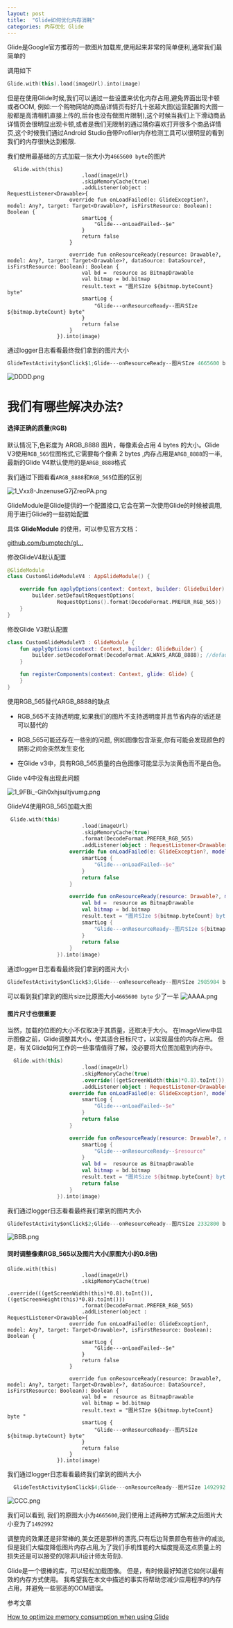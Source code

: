 ```yaml
---
layout: post
title:  "Glide如何优化内存消耗"
categories: 内存优化 Glide
---
```

Glide是Google官方推荐的一款图片加载库,使用起来非常的简单便利,通常我们最简单的

调用如下

```kotlin
Glide.with(this).load(imageUrl).into(image)
```

但是在使用Glide时候,我们可以通过一些设置来优化内存占用,避免界面出现卡顿或者OOM, 例如:一个购物网站的商品详情页有好几十张超大图(运营配置的大图一般都是高清相机直接上传的,后台也没有做图片限制),这个时候当我们上下滑动商品详情页会很明显出现卡顿,或者是我们无限制的通过猜你喜欢打开很多个商品详情页,这个时候我们通过Android Studio自带Profiler内存检测工具可以很明显的看到我们的内存很快达到极限.

我们使用最基础的方式加载一张大小为`4665600 byte`的图片

```koltin
  Glide.with(this)
                        .load(imageUrl)
                        .skipMemoryCache(true)
                        .addListener(object : RequestListener<Drawable>{
                    override fun onLoadFailed(e: GlideException?, model: Any?, target: Target<Drawable>?, isFirstResource: Boolean): Boolean {
                        smartLog {
                            "Glide---onLoadFailed--$e"
                        }
                        return false
                    }

                    override fun onResourceReady(resource: Drawable?, model: Any?, target: Target<Drawable>?, dataSource: DataSource?, isFirstResource: Boolean): Boolean {
                        val bd =  resource as BitmapDrawable
                        val bitmap = bd.bitmap
                        result.text = "图片SIze ${bitmap.byteCount} byte"
                        smartLog {
                            "Glide---onResourceReady--图片SIze ${bitmap.byteCount} byte"
                        }
                        return false
                    }
                }).into(image)
```

通过logger日志看看最终我们拿到的图片大小

```kotlin
GlideTestActivity$onClick$1;Glide---onResourceReady--图片SIze 4665600 byte
```

![DDDD.png](https://upload-images.jianshu.io/upload_images/18406403-a1247fed98486f8c.png?imageMogr2/auto-orient/strip%7CimageView2/2/w/1240)

# 我们有哪些解决办法?

####  选择正确的质量(RGB)

默认情况下,色彩度为 ARGB_8888 图片，每像素会占用 4 bytes 的大小。Glide V3使用`RGB_565`位图格式,它需要每个像素 2 bytes ,内存占用是`ARGB_8888`的一半, 最新的Glide V4默认使用的是`ARGB_8888`格式


我们通过下图看看`ARGB_8888`和`RGB_565`位图的区别

![1_Vxx8-JnzenuseG7jZreoPA.png](https://upload-images.jianshu.io/upload_images/18406403-fc3eac0afcaa399c.png?imageMogr2/auto-orient/strip%7CimageView2/2/w/1240)

GlideModule是Glide提供的一个配置接口,它会在第一次使用Glide的时候被调用,用于进行Glide的一些初始配置

具体 **GlideModule** 的使用，可以参见官方文档：

[github.com/bumptech/gl…](https://github.com/bumptech/glide/wiki/Configuration)

修改GlideV4默认配置

```kotlin
@GlideModule
class CustomGlideModuleV4 : AppGlideModule() {

    override fun applyOptions(context: Context, builder: GlideBuilder) {
        builder.setDefaultRequestOptions(
                RequestOptions().format(DecodeFormat.PREFER_RGB_565))
    }
}
```

修改Glide V3默认配置

```kotlin
class CustomGlideModuleV3 : GlideModule {
    fun applyOptions(context: Context, builder: GlideBuilder) {
        builder.setDecodeFormat(DecodeFormat.ALWAYS_ARGB_8888); //default in v3 is RGB_565
    }

    fun registerComponents(context: Context, glide: Glide) {
    }
}
```
使用RGB_565替代ARGB_8888的缺点

* RGB_565不支持透明度,如果我们的图片不支持透明度并且节省内存的话还是可以替代的

* RGB_565可能还存在一些别的问题, 例如图像包含渐变,你有可能会发现颜色的阴影之间会突然发生变化

* 在Glide v3中，具有RGB_565质量的白色图像可能显示为淡黄色而不是白色。 

Glide v4中没有出现此问题

![1_9FBi_-Gih0xhjsuItjvumg.png](https://upload-images.jianshu.io/upload_images/18406403-26978cf5d9af1053.png?imageMogr2/auto-orient/strip%7CimageView2/2/w/1240)

GlideV4使用RGB_565加载大图

```kotlin
 Glide.with(this)
                        .load(imageUrl)
                        .skipMemoryCache(true)
                        .format(DecodeFormat.PREFER_RGB_565)
                        .addListener(object : RequestListener<Drawable>{
                    override fun onLoadFailed(e: GlideException?, model: Any?, target: Target<Drawable>?, isFirstResource: Boolean): Boolean {
                        smartLog {
                            "Glide---onLoadFailed--$e"
                        }
                        return false
                    }

                    override fun onResourceReady(resource: Drawable?, model: Any?, target: Target<Drawable>?, dataSource: DataSource?, isFirstResource: Boolean): Boolean {
                        val bd =  resource as BitmapDrawable
                        val bitmap = bd.bitmap
                        result.text = "图片SIze ${bitmap.byteCount} byte"
                        smartLog {
                            "Glide---onResourceReady--图片SIze ${bitmap.byteCount} byte"
                        }
                        return false
                    }
                }).into(image)
```

通过logger日志看看最终我们拿到的图片大小

```kotlin
GlideTestActivity$onClick$3;Glide---onResourceReady--图片SIze 2985984 byte
```

可以看到我们拿到的图片size比原图大小`4665600 byte` 少了一半
![AAAA.png](https://upload-images.jianshu.io/upload_images/18406403-6893bd32df5fc77f.png?imageMogr2/auto-orient/strip%7CimageView2/2/w/1240)

#### 图片尺寸也很重要

当然，加载的位图的大小不仅取决于其质量，还取决于大小。 在ImageView中显示图像之前，Glide调整其大小，使其适合目标尺寸，以实现最佳的内存占用。 但是，有关Glide如何工作的一些事情值得了解，没必要将大位图加载到内存中。

```kotlin
  Glide.with(this)
                        .load(imageUrl)
                        .skipMemoryCache(true)
                        .override(((getScreenWidth(this)*0.8).toInt()), ((getScreenHeight(this)*0.8).toInt()))
                        .addListener(object : RequestListener<Drawable>{
                    override fun onLoadFailed(e: GlideException?, model: Any?, target: Target<Drawable>?, isFirstResource: Boolean): Boolean {
                        smartLog {
                            "Glide---onLoadFailed--$e"
                        }
                        return false
                    }

                    override fun onResourceReady(resource: Drawable?, model: Any?, target: Target<Drawable>?, dataSource: DataSource?, isFirstResource: Boolean): Boolean {
                        smartLog {
                            "Glide---onResourceReady--$resource"
                        }
                        val bd =  resource as BitmapDrawable
                        val bitmap = bd.bitmap
                        result.text = "图片Size ${bitmap.byteCount} byte"
                        return false
                    }
                }).into(image)
```
我们通过logger日志看看最终我们拿到的图片大小

```kotlin
GlideTestActivity$onClick$2;Glide---onResourceReady--图片SIze 2332800 byte
```

![BBB.png](https://upload-images.jianshu.io/upload_images/18406403-fd69bae7d4342e0f.png?imageMogr2/auto-orient/strip%7CimageView2/2/w/1240)

#### 同时调整像素RGB_565以及图片大小(原图大小的0.8倍)

```koltin
Glide.with(this)
                        .load(imageUrl)
                        .skipMemoryCache(true)
                        .override(((getScreenWidth(this)*0.8).toInt()), ((getScreenHeight(this)*0.8).toInt()))
                        .format(DecodeFormat.PREFER_RGB_565)
                        .addListener(object : RequestListener<Drawable>{
                    override fun onLoadFailed(e: GlideException?, model: Any?, target: Target<Drawable>?, isFirstResource: Boolean): Boolean {
                        smartLog {
                            "Glide---onLoadFailed--$e"
                        }
                        return false
                    }

                    override fun onResourceReady(resource: Drawable?, model: Any?, target: Target<Drawable>?, dataSource: DataSource?, isFirstResource: Boolean): Boolean {
                        val bd =  resource as BitmapDrawable
                        val bitmap = bd.bitmap
                        result.text = "图片SIze ${bitmap.byteCount} byte "
                        smartLog {
                            "Glide---onResourceReady--图片SIze ${bitmap.byteCount} byte"
                        }
                        return false
                    }
                }).into(image)
```

我们通过logger日志看看最终我们拿到的图片大小

```kotlin
  GlideTestActivity$onClick$4;Glide---onResourceReady--图片SIze 1492992 byte
```

![CCC.png](https://upload-images.jianshu.io/upload_images/18406403-7eeb24787962ad48.png?imageMogr2/auto-orient/strip%7CimageView2/2/w/1240)

我们可以看到, 我们的原图大小为`4665600`,我们使用上述两种方式解决之后图片大小变为了`1492992`

调整完的效果还是非常棒的,美女还是那样的漂亮,只有后边背景颜色有些许的减淡,但是我们大幅度降低图片内存占用,为了我们手机性能的大幅度提高这点质量上的损失还是可以接受的(除非UI设计师太苛刻).

Glide是一个很棒的库，可以轻松加载图像。 但是，有时候最好知道它如何以最有效的内存方式使用。 我希望我在本文中描述的事实将帮助您减少应用程序的内存占用，并避免一些邪恶的OOM错误。

参考文章

[How to optimize memory consumption when using Glide](https://proandroiddev.com/how-to-optimize-memory-consumption-when-using-glide-9ac984cfe70f)

